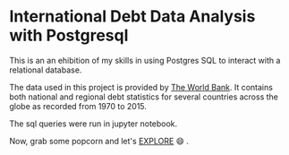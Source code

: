# International Debt Data Analysis with Postgresql

This is an an ehibition of my skills in using Postgres SQL to interact with a relational database. 

The data used in this project is provided by [The World Bank](https://www.worldbank.org/). It contains both national and regional debt statistics for several countries across the globe as recorded from 1970 to 2015.

The sql queries were run in jupyter notebook.

Now, grab some popcorn and let's [EXPLORE](https://github.com/Data-Dr-hub/SQL-Analysis-Project/blob/74813e5a5673897b51f9a379ac29292aab97c143/notebook.ipynb) :smile: .

